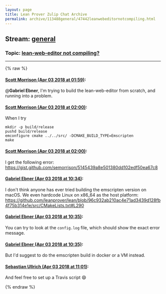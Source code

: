 ```yaml
---
layout: page
title: Lean Prover Zulip Chat Archive 
permalink: archive/113488general/47442leanwebeditornotcompiling.html
---
```


## Stream: [general](index.html)
### Topic: [lean-web-editor not compiling?](47442leanwebeditornotcompiling.html)

---


{% raw %}
#### [ Scott Morrison (Apr 03 2018 at 01:59)](https://leanprover.zulipchat.com/#narrow/stream/113488-general/topic/lean-web-editor%20not%20compiling%3F/near/124551978):
@**Gabriel Ebner**, I'm trying to build the lean-web-editor from scratch, and running into a problem.

#### [ Scott Morrison (Apr 03 2018 at 02:00)](https://leanprover.zulipchat.com/#narrow/stream/113488-general/topic/lean-web-editor%20not%20compiling%3F/near/124552025):
When I try
````
mkdir -p build/release
pushd build/release
emconfigure cmake ../../src/ -DCMAKE_BUILD_TYPE=Emscripten
make
````

#### [ Scott Morrison (Apr 03 2018 at 02:00)](https://leanprover.zulipchat.com/#narrow/stream/113488-general/topic/lean-web-editor%20not%20compiling%3F/near/124552038):
I get the following error: https://gist.github.com/semorrison/5145439a8e501380dd102edf50ea67c8

#### [ Gabriel Ebner (Apr 03 2018 at 10:34)](https://leanprover.zulipchat.com/#narrow/stream/113488-general/topic/lean-web-editor%20not%20compiling%3F/near/124566399):
I don't think anyone has ever tried building the emscripten version on macOS.  We even hardcode Linux on x86_64 as the host platform: https://github.com/leanprover/lean/blob/96c932ab210ac4e71ad3439d128fb4f75b314e1e/src/CMakeLists.txt#L290

#### [ Gabriel Ebner (Apr 03 2018 at 10:35)](https://leanprover.zulipchat.com/#narrow/stream/113488-general/topic/lean-web-editor%20not%20compiling%3F/near/124566406):
You can try to look at the `config.log` file, which should show the exact error message.

#### [ Gabriel Ebner (Apr 03 2018 at 10:35)](https://leanprover.zulipchat.com/#narrow/stream/113488-general/topic/lean-web-editor%20not%20compiling%3F/near/124566407):
But I'd suggest to do the emscripten build in docker or a VM instead.

#### [ Sebastian Ullrich (Apr 03 2018 at 11:01)](https://leanprover.zulipchat.com/#narrow/stream/113488-general/topic/lean-web-editor%20not%20compiling%3F/near/124567096):
And feel free to set up a Travis script :smile:


{% endraw %}
